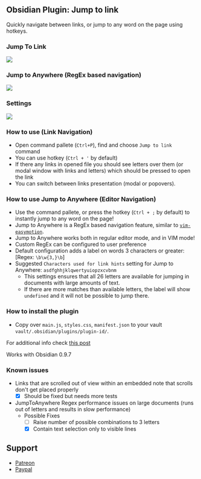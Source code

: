 ## Obsidian Plugin: Jump to link
Quickly navigate between links, or jump to any word on the page using hotkeys.

### Jump To Link
![](https://user-images.githubusercontent.com/5632228/99727862-27fbee80-2a7e-11eb-8af2-7303cc177fca.png)

### Jump to Anywhere (RegEx based navigation)
![](./screenshots/jumptoanywhere.png)

### Settings
![](./screenshots/settings.png)

### How to use (Link Navigation)
- Open command pallete (`Ctrl+P`), find and choose `Jump to link` command
- You can use hotkey (`Ctrl + '` by default)
- If there any links in opened file you should see letters over them (or modal window with links and letters) which should be pressed to open the link
- You can switch between links presentation (modal or popovers).

### How to use Jump to Anywhere (Editor Navigation)
- Use the command pallete, or press the hotkey (`Ctrl + ;` by default) to instantly jump to any word on the page!
- Jump to Anywhere is a RegEx based navigation feature, similar to [`vim-easymotion`](https://github.com/easymotion/vim-easymotion).
- Jump to Anywhere works both in regular editor mode, and in VIM mode!
- Custom RegEx can be configured to user preference
- Default configuration adds a label on words 3 characters or greater: [Regex: `\b\w{3,}\b`]
- Suggested `Characters used for link hints` setting for Jump to Anywhere: `asdfghhjklqwertyuiopzxcvbnm`
  - This settings ensures that all 26 letters are available for jumping in documents with large amounts of text.
  - If there are more matches than available letters, the label will show `undefined` and it will not be possible to jump there.

### How to install the plugin

- Copy over `main.js`, `styles.css`, `manifest.json` to your vault `vault/.obsidian/plugins/plugin-id/`.

For additional info check [this post](https://forum.obsidian.md/t/plugin-directory/6706?u=mrjackphil)

Works with Obsidian 0.9.7

### Known issues
- Links that are scrolled out of view within an embedded note that scrolls don't get placed properly
  - [x] Should be fixed but needs more tests 
- JumpToAnywhere Regex performance issues on large documents (runs out of letters and results in slow performance)
  - Possible Fixes
    - [ ] Raise number of possible combinations to 3 letters
    - [x] Contain text selection only to visible lines

## Support

- [Patreon](https://patreon.com/mrjackphil)
- [Paypal](https://www.paypal.com/paypalme/mrjackphil)

